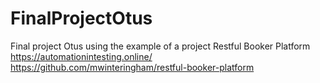 # FinalProjectOtus
Final project Otus using the example of a project Restful Booker Platform
https://automationintesting.online/
https://github.com/mwinteringham/restful-booker-platform
